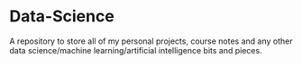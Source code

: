 # Data-Science
A repository to store all of my personal projects, course notes and any other data science/machine learning/artificial intelligence bits and pieces.
